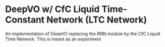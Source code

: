 # DeepVO w/ CfC Liquid Time-Constant Network (LTC Network)
An implementation of DeepVO replacing the RNN module by the CfC Liquid Time Network. This is meant as an experiment

